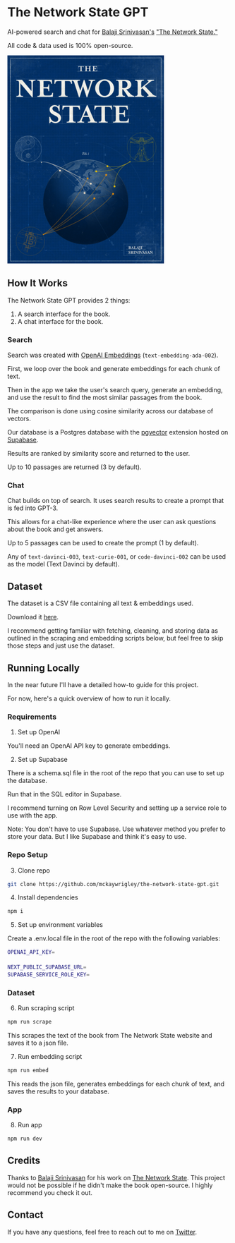# The Network State GPT

AI-powered search and chat for [Balaji Srinivasan's](https://twitter.com/balajis) ["The Network State."](https://thenetworkstate.com/)

All code & data used is 100% open-source.

[![The Network State GPT](./public/cover.png)](https://the-network-state-gpt.vercel.app/)

## How It Works

The Network State GPT provides 2 things:

1. A search interface for the book.
2. A chat interface for the book.

### Search

Search was created with [OpenAI Embeddings](https://platform.openai.com/docs/guides/embeddings) (`text-embedding-ada-002`).

First, we loop over the book and generate embeddings for each chunk of text.

Then in the app we take the user's search query, generate an embedding, and use the result to find the most similar passages from the book.

The comparison is done using cosine similarity across our database of vectors.

Our database is a Postgres database with the [pgvector](https://github.com/pgvector/pgvector) extension hosted on [Supabase](https://supabase.com/).

Results are ranked by similarity score and returned to the user.

Up to 10 passages are returned (3 by default).

### Chat

Chat builds on top of search. It uses search results to create a prompt that is fed into GPT-3.

This allows for a chat-like experience where the user can ask questions about the book and get answers.

Up to 5 passages can be used to create the prompt (1 by default).

Any of `text-davinci-003`, `text-curie-001`, or `code-davinci-002` can be used as the model (Text Davinci by default).

## Dataset

The dataset is a CSV file containing all text & embeddings used.

Download it [here](https://drive.google.com/file/d/1djr6I4-oPNTABaqrmubaL_5tSXetbrdf/view).

I recommend getting familiar with fetching, cleaning, and storing data as outlined in the scraping and embedding scripts below, but feel free to skip those steps and just use the dataset.

## Running Locally

In the near future I'll have a detailed how-to guide for this project.

For now, here's a quick overview of how to run it locally.

### Requirements

1. Set up OpenAI

You'll need an OpenAI API key to generate embeddings.

2. Set up Supabase

There is a schema.sql file in the root of the repo that you can use to set up the database.

Run that in the SQL editor in Supabase.

I recommend turning on Row Level Security and setting up a service role to use with the app.

Note: You don't have to use Supabase. Use whatever method you prefer to store your data. But I like Supabase and think it's easy to use.

### Repo Setup

3. Clone repo

```bash
git clone https://github.com/mckaywrigley/the-network-state-gpt.git
```

4. Install dependencies

```bash
npm i
```

5. Set up environment variables

Create a .env.local file in the root of the repo with the following variables:

```bash
OPENAI_API_KEY=

NEXT_PUBLIC_SUPABASE_URL=
SUPABASE_SERVICE_ROLE_KEY=
```

### Dataset

6. Run scraping script

```bash
npm run scrape
```

This scrapes the text of the book from The Network State website and saves it to a json file.

7. Run embedding script

```bash
npm run embed
```

This reads the json file, generates embeddings for each chunk of text, and saves the results to your database.

### App

8. Run app

```bash
npm run dev
```

## Credits

Thanks to [Balaji Srinivasan](https://twitter.com/balajis) for his work on [The Network State](https://www.thenetworkstate.com). This project would not be possible if he didn't make the book open-source. I highly recommend you check it out.

## Contact

If you have any questions, feel free to reach out to me on [Twitter](https://twitter.com/mckaywrigley).

